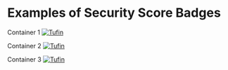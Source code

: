 # Examples of Security Score Badges


Container 1 [![Tufin](https://orca.tufin.io/api/generic-bank/retail/badges/security-score?image=tufinim/generic-bank:cia-latest&token=4696efb0-9d29-4210-9794-d807697f90bb)](https://orca.tufin.io/ui/#/generic-bank/retail/grid/scans?image=tufinim/generic-bank)

Container 2 [![Tufin](https://orca.tufin.io/api/generic-bank/retail/badges/security-score?image=tufinim/postgres:cia-latest&token=4696efb0-9d29-4210-9794-d807697f90bb)](https://orca.tufin.io/ui/#/generic-bank/retail/grid/scans?image=tufinim/postgres)

Container 3 [![Tufin](https://orca.tufin.io/api/generic-bank/retail/badges/security-score?image=tufinim/generic-bank-indexer:cia-latest&token=4696efb0-9d29-4210-9794-d807697f90bb)](https://orca.tufin.io/ui/#/generic-bank/retail/grid/scans?image=tufinim/generic-bank-indexer)
